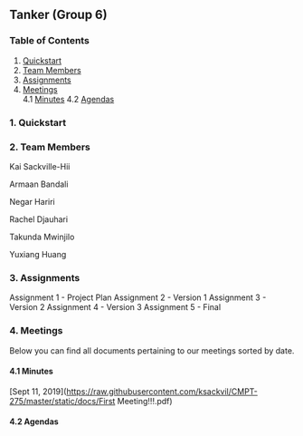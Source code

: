 ## Tanker (Group 6)

### Table of Contents  

1. [Quickstart](#1.-quickstart)
2. [Team Members](#2.-team-members)
3. [Assignments](#3.-assignments)
4. [Meetings](#4.-meetings)  
    4.1 [Minutes](#4.1-minutes)
    4.2 [Agendas](#4.2-agendas)
  
### 1. Quickstart

### 2. Team Members

Kai Sackville-Hii

Armaan Bandali

Negar Hariri

Rachel Djauhari

Takunda Mwinjilo

Yuxiang Huang

### 3. Assignments

Assignment 1 - Project Plan
Assignment 2 - Version 1
Assignment 3 - Version 2
Assignment 4 - Version 3
Assignment 5 - Final

### 4. Meetings

Below you can find all documents pertaining to our meetings sorted by date.

#### 4.1 Minutes

[Sept 11, 2019](https://raw.githubusercontent.com/ksackvil/CMPT-275/master/static/docs/First Meeting!!!.pdf)

#### 4.2 Agendas
